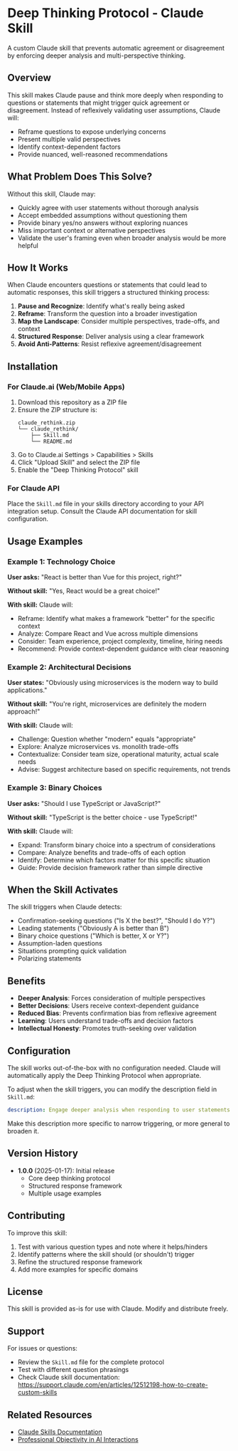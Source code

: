 # Deep Thinking Protocol - Claude Skill

A custom Claude skill that prevents automatic agreement or disagreement by enforcing deeper analysis and multi-perspective thinking.

## Overview

This skill makes Claude pause and think more deeply when responding to questions or statements that might trigger quick agreement or disagreement. Instead of reflexively validating user assumptions, Claude will:

- Reframe questions to expose underlying concerns
- Present multiple valid perspectives
- Identify context-dependent factors
- Provide nuanced, well-reasoned recommendations

## What Problem Does This Solve?

Without this skill, Claude may:
- Quickly agree with user statements without thorough analysis
- Accept embedded assumptions without questioning them
- Provide binary yes/no answers without exploring nuances
- Miss important context or alternative perspectives
- Validate the user's framing even when broader analysis would be more helpful

## How It Works

When Claude encounters questions or statements that could lead to automatic responses, this skill triggers a structured thinking process:

1. **Pause and Recognize**: Identify what's really being asked
2. **Reframe**: Transform the question into a broader investigation
3. **Map the Landscape**: Consider multiple perspectives, trade-offs, and context
4. **Structured Response**: Deliver analysis using a clear framework
5. **Avoid Anti-Patterns**: Resist reflexive agreement/disagreement

## Installation

### For Claude.ai (Web/Mobile Apps)

1. Download this repository as a ZIP file
2. Ensure the ZIP structure is:
   ```
   claude_rethink.zip
   └── claude_rethink/
       ├── Skill.md
       └── README.md
   ```
3. Go to Claude.ai Settings > Capabilities > Skills
4. Click "Upload Skill" and select the ZIP file
5. Enable the "Deep Thinking Protocol" skill

### For Claude API

Place the `Skill.md` file in your skills directory according to your API integration setup. Consult the Claude API documentation for skill configuration.

## Usage Examples

### Example 1: Technology Choice

**User asks:** "React is better than Vue for this project, right?"

**Without skill:** "Yes, React would be a great choice!"

**With skill:** Claude will:
- Reframe: Identify what makes a framework "better" for the specific context
- Analyze: Compare React and Vue across multiple dimensions
- Consider: Team experience, project complexity, timeline, hiring needs
- Recommend: Provide context-dependent guidance with clear reasoning

### Example 2: Architectural Decisions

**User states:** "Obviously using microservices is the modern way to build applications."

**Without skill:** "You're right, microservices are definitely the modern approach!"

**With skill:** Claude will:
- Challenge: Question whether "modern" equals "appropriate"
- Explore: Analyze microservices vs. monolith trade-offs
- Contextualize: Consider team size, operational maturity, actual scale needs
- Advise: Suggest architecture based on specific requirements, not trends

### Example 3: Binary Choices

**User asks:** "Should I use TypeScript or JavaScript?"

**Without skill:** "TypeScript is the better choice - use TypeScript!"

**With skill:** Claude will:
- Expand: Transform binary choice into a spectrum of considerations
- Compare: Analyze benefits and trade-offs of each option
- Identify: Determine which factors matter for this specific situation
- Guide: Provide decision framework rather than simple directive

## When the Skill Activates

The skill triggers when Claude detects:

- Confirmation-seeking questions ("Is X the best?", "Should I do Y?")
- Leading statements ("Obviously A is better than B")
- Binary choice questions ("Which is better, X or Y?")
- Assumption-laden questions
- Situations prompting quick validation
- Polarizing statements

## Benefits

- **Deeper Analysis**: Forces consideration of multiple perspectives
- **Better Decisions**: Users receive context-dependent guidance
- **Reduced Bias**: Prevents confirmation bias from reflexive agreement
- **Learning**: Users understand trade-offs and decision factors
- **Intellectual Honesty**: Promotes truth-seeking over validation

## Configuration

The skill works out-of-the-box with no configuration needed. Claude will automatically apply the Deep Thinking Protocol when appropriate.

To adjust when the skill triggers, you can modify the description field in `Skill.md`:

```yaml
description: Engage deeper analysis when responding to user statements or questions requiring confirmation, preventing automatic agreement or disagreement
```

Make this description more specific to narrow triggering, or more general to broaden it.

## Version History

- **1.0.0** (2025-01-17): Initial release
  - Core deep thinking protocol
  - Structured response framework
  - Multiple usage examples

## Contributing

To improve this skill:

1. Test with various question types and note where it helps/hinders
2. Identify patterns where the skill should (or shouldn't) trigger
3. Refine the structured response framework
4. Add more examples for specific domains

## License

This skill is provided as-is for use with Claude. Modify and distribute freely.

## Support

For issues or questions:
- Review the `Skill.md` file for the complete protocol
- Test with different question phrasings
- Check Claude skill documentation: https://support.claude.com/en/articles/12512198-how-to-create-custom-skills

## Related Resources

- [Claude Skills Documentation](https://support.claude.com/en/articles/12512198-how-to-create-custom-skills)
- [Professional Objectivity in AI Interactions](https://www.anthropic.com/research)
